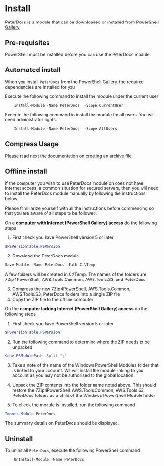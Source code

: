 # Install

PeterDocs is a module that can be downloaded or installed from
[PowerShell Gallery](https://xx.com/)

## Pre-requisites

PowerShell must be installed before you can use the PeterDocs module.

## Automated install

When you install ```PeterDocs``` from the PowerShell Gallery, the
required dependencies are installed for you

Execute the following command to install the module under the current user

```powershell
    Install-Module -Name PeterDocs  -Scope CurrentUser    
```

Execute the following command to install the module for all users.  You will
need administrator rights.

```powershell
    Install-Module -Name PeterDocs  -Scope AllUsers    
```

## Compress Usage

Please read next the documentation on [creating an archive file](Compress.md)

## Offline install

If the computer you wish to use PeterDocs module on does not have Internet access,
a common situation for secured servers, then you will need to install the
PeterDocs module manually by following the instructions below.

Please familiarize yourself with all the instructions before commencing so that you are aware of
all steps to be followed.

On a **computer with Internet (PowerShell Gallery) access** do the following steps

1. First check you have PowerShell version 5 or later

```powershell
$PSVersionTable.PSVersion
```

2. Download the PeterDocs module

```powershell
Save-Module -Name PeterDocs -Path C:\Temp
```

A few folders will be created in C:\Temp.  The names of the folders are
7Zip4PowerShell, AWS.Tools.Common, AWS.Tools.S3, and PeterDocs

3. Compress the new 7Zip4PowerShell, AWS.Tools.Common, AWS.Tools.S3, PeterDocs folders into a single ZIP file
4. Copy the ZIP file to the offline computer

On the **computer lacking Internet (PowerShell Gallery) access** do the following steps

1. First check you have PowerShell version 5 or later

```powershell
$PSVersionTable.PSVersion
```

2. Run the following command to determine where the ZIP needs to be unpacked

```powershell
$env:PSModulePath -Split ";"
```

3. Take a note of the name of the Windows PowerShell Modules folder that is linked to your account.
We will install the module linking to you account as you may not be authorised to the global location.

4. Unpack the ZIP contents into the folder name noted above.  This should restore the
7Zip4PowerShell, AWS.Tools.Common, AWS.Tools.S3, PeterDocs folders
as a child of the Windows PowerShell Module folder

5. To check the module is installed, run the following command

```powershell
Import-Module PeterDocs
```

The summary details on PeterDocs should be displayed.

## Uninstall

To uninstall ``PeterDocs``, execute the following PowerShell command

```powershell
    UnInstall-Module -Name PeterDocs 
```
